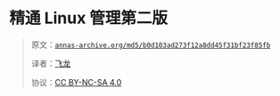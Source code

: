 # 精通 Linux 管理第二版

> 原文：[`annas-archive.org/md5/b0d103ad273f12a8dd45f31bf23f85fb`](https://annas-archive.org/md5/b0d103ad273f12a8dd45f31bf23f85fb)
> 
> 译者：[飞龙](https://github.com/wizardforcel)
> 
> 协议：[CC BY-NC-SA 4.0](http://creativecommons.org/licenses/by-nc-sa/4.0/)